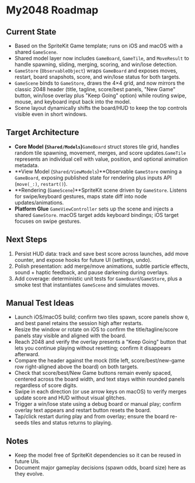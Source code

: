 # My2048 Roadmap

## Current State

- Based on the SpriteKit Game template; runs on iOS and macOS with a shared `GameScene`.
- Shared model layer now includes `GameBoard`, `GameTile`, and `MoveResult` to handle spawning, sliding, merging, scoring, and win/lose detection.
- `GameStore` (`ObservableObject`) wraps `GameBoard` and exposes moves, restart, board snapshots, score, and win/lose status for both targets.
- `GameScene` binds to `GameStore`, draws the 4×4 grid, and now mirrors the classic 2048 header (title, tagline, score/best panels, "New Game" button, win/lose overlay plus "Keep Going" option) while routing swipe, mouse, and keyboard input back into the model.
- Scene layout dynamically shifts the board/HUD to keep the top controls visible even in short windows.

## Target Architecture

- **Core Model (`Shared/Models`)**`GameBoard` struct stores tile grid, handles random tile spawning, movement, merges, and score updates.`GameTile` represents an individual cell with value, position, and optional animation metadata.
- **View Model (`Shared/ViewModels`)**Observable `GameStore` owning a `GameBoard`, exposing published state for rendering plus inputs API (`move(_:)`, `restart()`).
- **Rendering (`GameScene`)**SpriteKit scene driven by `GameStore`. Listens for swipe/keyboard gestures, maps state diff into node updates/animations.
- **Platform Glue**
  `GameViewController` sets up the scene and injects a shared `GameStore`. macOS target adds keyboard bindings; iOS target focuses on swipe gestures.

## Next Steps

1. Persist HUD data: track and save best score across launches, add move counter, and expose hooks for future UI (settings, undo).
2. Polish presentation: add merge/move animations, subtle particle effects, sound + haptic feedback, and pause darkening during overlays.
3. Add coverage: deterministic unit tests for `GameBoard`/`GameStore`, plus a smoke test that instantiates `GameScene` and simulates moves.

## Manual Test Ideas

- Launch iOS/macOS build; confirm two tiles spawn, score panels show `0`, and best panel retains the session high after restarts.
- Resize the window or rotate on iOS to confirm the title/tagline/score panels stay visible and aligned with the board.
- Reach 2048 and verify the overlay presents a "Keep Going" button that lets you continue playing without resetting; confirm it disappears afterward.
- Compare the header against the mock (title left, score/best/new-game row right-aligned above the board) on both targets.
- Check that score/best/New Game buttons remain evenly spaced, centered across the board width, and text stays within rounded panels regardless of score digits.
- Swipe in each direction (or use arrow keys on macOS) to verify merges update score and HUD without visual glitches.
- Trigger a win/lose state using a debug board or manual play; confirm overlay text appears and restart button resets the board.
- Tap/click restart during play and from overlay; ensure the board re-seeds tiles and status returns to playing.

## Notes

- Keep the model free of SpriteKit dependencies so it can be reused in future UIs.
- Document major gameplay decisions (spawn odds, board size) here as they evolve.

